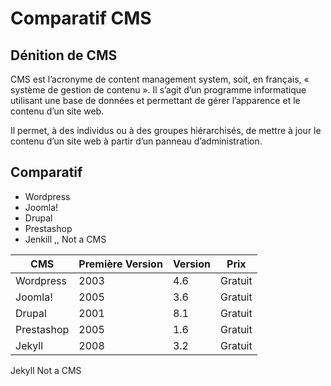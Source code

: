 # Comparatif CMS

## Dénition de CMS

CMS est l’acronyme de content management system, soit, en français, « système de gestion de contenu ». Il s’agit d’un programme informatique utilisant une base de données et permettant de gérer l’apparence et le contenu d’un site web.

Il permet, à des individus ou à des groupes hiérarchisés, de mettre à jour le contenu d’un site web à partir d’un panneau d’administration.

## Comparatif

* Wordpress
* Joomla!
* Drupal
* Prestashop
* Jenkill ,, Not a CMS

| CMS  | Première Version  | Version  | Prix  |
|---|---|---|---|
| Wordpress | 2003   | 4.6  | Gratuit  |
| Joomla! | 2005  | 3.6  | Gratuit  |
| Drupal | 2001  | 8.1  |  Gratuit |
| Prestashop |  2005 | 1.6  | Gratuit  |
| Jekyll | 2008  | 3.2  | Gratuit  | 
Jekyll Not a CMS

